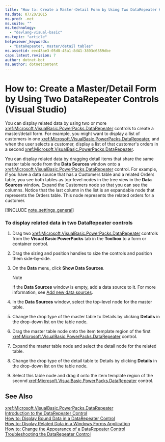 ```yaml
---
title: "How to: Create a Master-Detail Form by Using Two DataRepeater Controls (Visual Studio)"
ms.date: 07/20/2015
ms.prod: .net
ms.suite: ""
ms.technology: 
  - "devlang-visual-basic"
ms.topic: "article"
helpviewer_keywords: 
  - "DataRepeater, master/detail tables"
ms.assetid: eec43ae3-05d8-45a1-8d41-3803c6359dbe
caps.latest.revision: 7
author: dotnet-bot
ms.author: dotnetcontent
---
```

# How to: Create a Master/Detail Form by Using Two DataRepeater Controls (Visual Studio)
You can display related data by using two or more <xref:Microsoft.VisualBasic.PowerPacks.DataRepeater> controls to create a master/detail form. For example, you might want to display a list of customers in one <xref:Microsoft.VisualBasic.PowerPacks.DataRepeater>, and when the user selects a customer, display a list of that customer's orders in a second <xref:Microsoft.VisualBasic.PowerPacks.DataRepeater>.  
  
 You can display related data by dragging detail items that share the same master table node from the **Data Sources** window onto a <xref:Microsoft.VisualBasic.PowerPacks.DataRepeater> control. For example, if you have a data source that has a Customers table and a related Orders table, you see both tables as top-level nodes in the tree view in the **Data Sources** window. Expand the Customers node so that you can see the columns. Notice that the last column in the list is an expandable node that represents the Orders table. This node represents the related orders for a customer.  
  
[!INCLUDE [note_settings_general](~/includes/note-settings-general-md.md)]
  
### To display related data in two DataRepeater controls  
  
1.  Drag two <xref:Microsoft.VisualBasic.PowerPacks.DataRepeater> controls from the **Visual Basic PowerPacks** tab in the **Toolbox** to a form or container control.  
  
2.  Drag the sizing and position handles to size the controls and position them side-by-side.  
  
3.  On the **Data** menu, click **Show Data Sources**.  
  
    > [!NOTE]
    >  If the **Data Sources** window is empty, add a data source to it. For more information, see [Add new data sources](/visualstudio/data-tools/add-new-data-sources).  
  
4.  In the **Data Sources** window, select the top-level node for the master table.  
  
5.  Change the drop type of the master table to Details by clicking **Details** in the drop-down list on the table node.  
  
6.  Drag the master table node onto the item template region of the first <xref:Microsoft.VisualBasic.PowerPacks.DataRepeater> control.  
  
7.  Expand the master table node and select the detail node for the related table.  
  
8.  Change the drop type of the detail table to Details by clicking **Details** in the drop-down list on the table node.  
  
9. Select this table node and drag it onto the item template region of the second <xref:Microsoft.VisualBasic.PowerPacks.DataRepeater> control.  
  
## See Also  
 <xref:Microsoft.VisualBasic.PowerPacks.DataRepeater>  
 [Introduction to the DataRepeater Control](../../../visual-basic/developing-apps/windows-forms/introduction-to-the-datarepeater-control-visual-studio.md)  
 [How to: Display Bound Data in a DataRepeater Control](../../../visual-basic/developing-apps/windows-forms/how-to-display-bound-data-in-a-datarepeater-control-visual-studio.md)  
 [How to: Display Related Data in a Windows Forms Application](/visualstudio/data-tools/bind-windows-forms-controls-to-data-in-visual-studio)  
 [How to: Change the Appearance of a DataRepeater Control](../../../visual-basic/developing-apps/windows-forms/how-to-change-the-appearance-of-a-datarepeater-control-visual-studio.md)  
 [Troubleshooting the DataRepeater Control](../../../visual-basic/developing-apps/windows-forms/troubleshooting-the-datarepeater-control-visual-studio.md)
